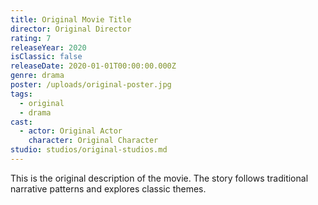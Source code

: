 ```yaml
---
title: Original Movie Title
director: Original Director
rating: 7
releaseYear: 2020
isClassic: false
releaseDate: 2020-01-01T00:00:00.000Z
genre: drama
poster: /uploads/original-poster.jpg
tags:
  - original
  - drama
cast:
  - actor: Original Actor
    character: Original Character
studio: studios/original-studios.md
---
```


This is the original description of the movie. The story follows traditional narrative patterns and explores classic themes.